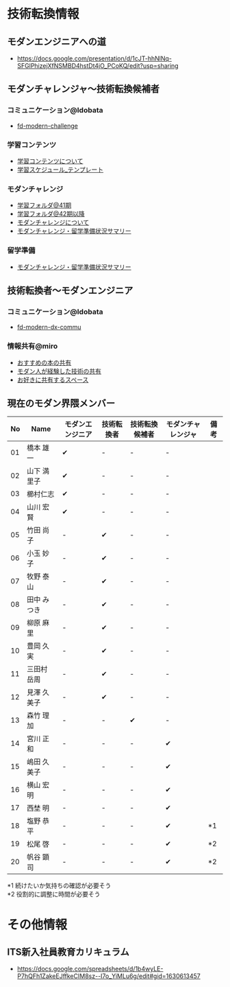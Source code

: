 # 技術転換情報

## モダンエンジニアへの道
- https://docs.google.com/presentation/d/1cJT-hhNlNq-SFGlPhizejXfNSMBD4hstDt4jO_PCoKQ/edit?usp=sharing

## モダンチャレンジャ〜技術転換候補者

### コミュニケーション@Idobata
- [fd-modern-challenge](https://idobata.io/#/organization/fd/room/fd-modern-challenge)

### 学習コンテンツ
- [学習コンテンツについて](https://docs.google.com/document/d/1-rEBSPXpudn53JG_Lf-5BsVkoo2QxpnZNprrIIsJUdU/edit?usp=sharing)
- [学習スケジュール_テンプレート](https://docs.google.com/spreadsheets/d/1ji-aAjG6m9Nnvg7szjUQmHV-zsZpt_auAoCJbVKqCZo/edit?usp=sharing)

### モダンチャレンジ
- [学習フォルダ@41期](https://drive.google.com/drive/u/0/folders/1qMwGp39L6IWvZBoF6BsAyAMdNJV1OeiE) 
- [学習フォルダ@42期以降](https://drive.google.com/drive/u/0/folders/0ABcZ66YhkvFJUk9PVA)
- [モダンチャレンジについて](https://docs.google.com/presentation/d/1FGMaV7lcAgZH2AbNZsczY4x4ipQDO3y10qklbZOP048/edit?usp=sharing)
- [モダンチャレンジ・留学準備状況サマリー](https://docs.google.com/spreadsheets/d/1VEgibQc-pAnlCZaYIv9VoWOMahq2WRImBpO_-Jgvtaw/edit?usp=sharing)

### 留学準備
- [モダンチャレンジ・留学準備状況サマリー](https://docs.google.com/spreadsheets/d/1VEgibQc-pAnlCZaYIv9VoWOMahq2WRImBpO_-Jgvtaw/edit?usp=sharing)

## 技術転換者〜モダンエンジニア

### コミュニケーション@Idobata
- [fd-modern-dx-commu](https://idobata.io/#/organization/fd/room/fd-modern-dx-commu)

### 情報共有@miro
- [おすすめの本の共有](https://miro.com/app/board/o9J_kmib1L8=/?moveToWidget=3074457357965560279&cot=14)
- [モダン人が経験した技術の共有](https://miro.com/app/board/o9J_kmib1L8=/?moveToWidget=3074457358544190086&cot=14)
- [お好きに共有するスペース](https://miro.com/app/board/o9J_kmib1L8=/?moveToWidget=3074457359284648039&cot=14)

## 現在のモダン界隈メンバー

|  No  |  Name  |  モダンエンジニア  |  技術転換者  |  技術転換候補者  |  モダンチャレンジャ  |  備考  |
| ---- | ---- | ---- | ---- | ---- | ---- | ---- |
|  01  |  橋本 雄一  |  ✔︎  |  -  |  -  |  -  |    |
|  02  |  山下 満里子  |  ✔︎  |  -  |  -  |  -  |    |
|  03  |  櫛村仁志  |  ✔︎  |  -  |  -  |  -  |    |
|  04  |  山川 宏賢  |  ✔︎  |  -  |  -  |  -  |    |
|  05  |  竹田 尚子  |  -  |  ✔︎  |  -  |  -  |    |
|  06  |  小玉 妙子  |  -  |  ✔︎  |  -  |  -  |    |
|  07  |  牧野 泰山  |  -  |  ✔︎  |  -  |  -  |    |
|  08  |  田中 みつき  |  -  |  ✔︎  |  -  |  -  |    |
|  09  |  柳原 麻里  |  -  |  ✔︎  |  -  |  -  |    |
|  10  |  豊岡 久実  |  -  |  ✔︎  |  -  |  -  |    |
|  11  |  三田村 岳周  |  -  |  ✔︎  |  -  |  -  |    |
|  12  |  見澤 久美子  |  -  |  ✔︎  |  -  |  -  |    |
|  13  |  森竹 理加  |  -  |  -  |  ✔︎  |  -  |    |
|  14  |  宮川 正和  |  -  |  -  |  -  |  ✔︎  |    |
|  15  |  嶋田 久美子  |  -  |  -  |  -  |  ✔︎  |    |
|  16  |  横山 宏明  |  -  |  -  |  -  |  ✔︎  |    |
|  17  |  西埜 明  |  -  |  -  |  -  |  ✔︎  |    |
|  18  |  塩野 恭平  |  -  |  -  |  -  |  ✔︎  |  *1  |
|  19  |  松尾 啓  |  -  |  -  |  -  |  ✔︎  |  *2  |
|  20  |  帆谷 顕司  |  -  |  -  |  -  |  ✔︎  |  *2  |

*1 続けたいか気持ちの確認が必要そう  
*2 役割的に調整に時間が必要そう


# その他情報

## ITS新入社員教育カリキュラム
- https://docs.google.com/spreadsheets/d/1b4wyLE-P7hQFh1ZakeEJffkeCIM8sz--I7o_YiMLu6g/edit#gid=1630613457
